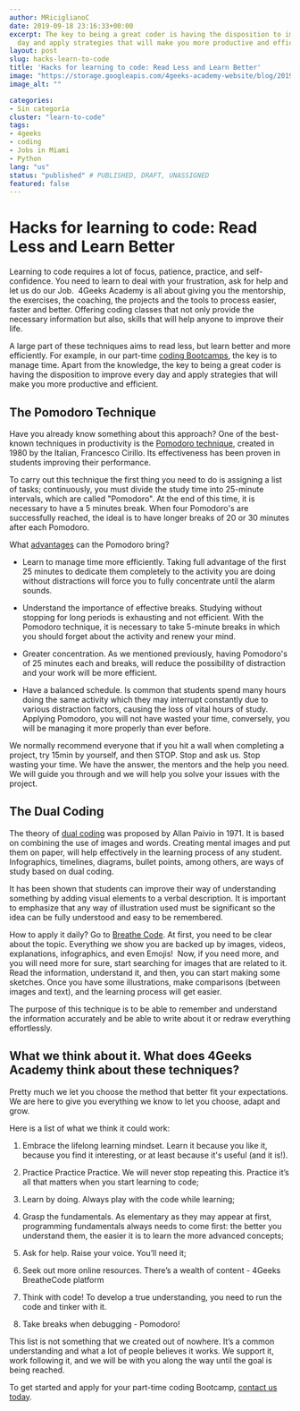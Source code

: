 ```yaml
---
author: MRiciglianoC
date: 2019-09-18 23:16:33+00:00
excerpt: The key to being a great coder is having the disposition to improve every
  day and apply strategies that will make you more productive and efficient.
layout: post
slug: hacks-learn-to-code
title: 'Hacks for learning to code: Read Less and Learn Better'
image: "https://storage.googleapis.com/4geeks-academy-website/blog/2019/09/Study-Hacks-03-1024x523.jpg"
image_alt: ""

categories:
- Sin categoría
cluster: "learn-to-code"
tags:
- 4geeks
- coding
- Jobs in Miami
- Python
lang: "us"
status: "published" # PUBLISHED, DRAFT, UNASSIGNED
featured: false
---
```


# **Hacks for learning to code: Read Less and Learn Better**


Learning to code requires a lot of focus, patience, practice, and self-confidence. You need to learn to deal with your frustration, ask for help and let us do our Job.  4Geeks Academy is all about giving you the mentorship, the exercises, the coaching, the projects and the tools to process easier, faster and better. Offering coding classes that not only provide the necessary information but also, skills that will help anyone to improve their life.

A large part of these techniques aims to read less, but learn better and more efficiently. For example, in our part-time [coding Bootcamps](/choosing-coding-bootcamp/), the key is to manage time. Apart from the knowledge, the key to being a great coder is having the disposition to improve every day and apply strategies that will make you more productive and efficient.


## **The Pomodoro Technique**


Have you already know something about this approach? One of the best-known techniques in productivity is the [Pomodoro technique](https://francescocirillo.com/pages/pomodoro-technique), created in 1980 by the Italian, Francesco Cirillo. Its effectiveness has been proven in students improving their performance.

To carry out this technique the first thing you need to do is assigning a list of tasks; continuously, you must divide the study time into 25-minute intervals, which are called "Pomodoro". At the end of this time, it is necessary to have a 5 minutes break. When four Pomodoro's are successfully reached, the ideal is to have longer breaks of 20 or 30 minutes after each Pomodoro.

What [advantages](https://www.themuse.com/advice/take-it-from-someone-who-hates-productivity-hacksthe-pomodoro-technique-actually-works) can the Pomodoro bring?

- Learn to manage time more efficiently. Taking full advantage of the first 25 minutes to dedicate them completely to the activity you are doing without distractions will force you to fully concentrate until the alarm sounds.

- Understand the importance of effective breaks. Studying without stopping for long periods is exhausting and not efficient. With the Pomodoro technique, it is necessary to take 5-minute breaks in which you should forget about the activity and renew your mind.  

- Greater concentration. As we mentioned previously, having Pomodoro's of 25 minutes each and breaks, will reduce the possibility of distraction and your work will be more efficient. 

- Have a balanced schedule. Is common that students spend many hours doing the same activity which they may interrupt constantly due to various distraction factors, causing the loss of vital hours of study. Applying Pomodoro, you will not have wasted your time, conversely, you will be managing it more properly than ever before.

We normally recommend everyone that if you hit a wall when completing a project, try 15min by yourself, and then STOP. Stop and ask us. Stop wasting your time. We have the answer, the mentors and the help you need. We will guide you through and we will help you solve your issues with the project. 


## **The Dual Coding**


The theory of [dual coding](https://www.instructionaldesign.org/theories/dual-coding/) was proposed by Allan Paivio in 1971. It is based on combining the use of images and words. Creating mental images and put them on paper, will help effectively in the learning process of any student. Infographics, timelines, diagrams, bullet points, among others, are ways of study based on dual coding.

It has been shown that students can improve their way of understanding something by adding visual elements to a verbal description. It is important to emphasize that any way of illustration used must be significant so the idea can be fully understood and easy to be remembered. 

How to apply it daily? Go to [Breathe Code](https://breatheco.de/). At first, you need to be clear about the topic. Everything we show you are backed up by images, videos, explanations, infographics, and even Emojis!  Now, if you need more, and you will need more for sure, start searching for images that are related to it. Read the information, understand it, and then, you can start making some sketches. Once you have some illustrations, make comparisons (between images and text), and the learning process will get easier. 

The purpose of this technique is to be able to remember and understand the information accurately and be able to write about it or redraw everything effortlessly.


## **What we think about it. What does 4Geeks Academy think about these techniques?**


Pretty much we let you choose the method that better fit your expectations. We are here to give you everything we know to let you choose, adapt and grow. 

Here is a list of what we think it could work: 



 	
  1. Embrace the lifelong learning mindset. Learn it because you like it, because you find it interesting, or at least because it's useful (and it is!).

 	
  2. Practice Practice Practice. We will never stop repeating this. Practice it’s all that matters when you start learning to code;

 	
  3. Learn by doing. Always play with the code while learning;

 	
  4. Grasp the fundamentals. As elementary as they may appear at first, programming fundamentals always needs to come first: the better you understand them, the easier it is to learn the more advanced concepts;

 	
  5. Ask for help. Raise your voice. You’ll need it;

 	
  6. Seek out more online resources. There’s a wealth of content - 4Geeks BreatheCode platform

 	
  7. Think with code! To develop a true understanding, you need to run the code and tinker with it.

 	
  8. Take breaks when debugging - Pomodoro!


This list is not something that we created out of nowhere. It’s a common understanding and what a lot of people believes it works. We support it, work following it, and we will be with you along the way until the goal is being reached. 

To get started and apply for your part-time coding Bootcamp, [contact us today](/contact/).

